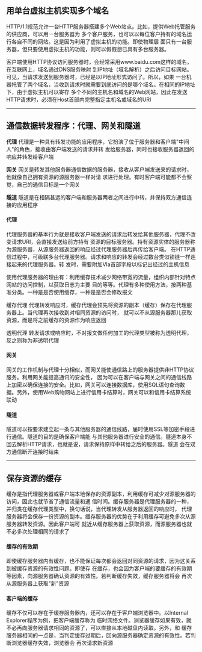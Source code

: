  ## 用单台虚拟主机实现多个域名
    
HTTP/1.1规范允许一台HTTP服务器搭建多个Web站点。比如，提供Web托管服务的供应商，可以用一台服务器为
多个客户服务，也可以以每位客户持有的域名运行各自不同的网站。这是因为利用了虚拟主机的功能。即使物理层
面只有一台服务器，但只要使用虚拟主机的功能，则可以假假想已具有多台服务器。
    
客户端使用HTTP协议访问服务器时，会经常采用www.baidu.com这样的域名，在互联网上，域名通过DNS服务映射
到IP地址（域名解析）之后访问目标网站。可见，当请求发送到服务器时，已经是以IP地址形式访问了。所以，如果
一台机器托管了两个域名，当收到请求时就需要到底访问的是哪个域名。在相同的IP地址下，由于虚拟主机可以寄存
多个不同的主机名和域名的Web网站，因此在发送HTTP请求时，必须在Host首部内完整指定主机名或域名的URI

---

 ## 通信数据转发程序：代理、网关和隧道
**代理**
代理是一种具有转发功能的应用程序，它扮演了位于服务器和客户端"中间人"的角色，接收由客户端发送的请求并转
发给服务器，同时也接收服务器返回的响应并转发给客户端
    
**网关**
网关是转发其他服务器通信数据的服务器，接收从客户端发送来的请求时，他就像自己拥有资源的源服务器一样对请
求进行处理。有时客户端可能都不会察觉，自己的通信目标是一个网关
    
**隧道**
隧道是在相隔甚远的客户端和服务器两者之间进行中转，并保持双方通信连接的应用程序
  #### 代理
代理服务器的基本行为就是接收客户端发送的请求后转发给其他服务器，代理不改变请求URI，会直接发送给前方持有
资源的目标服务器。持有资源实体的服务器称为源服务器，从源服务器返回的响应经过代理服务器后再传给客户端。
在HTTP通信过程中，可级联多台代理服务器。请求和响应的转发会经过数台类似锁链一样连接起来的代理服务器。转
发时，需要附加VIa首部字段以标记出经过的主机信息
    
使用代理服务器的理由有：利用缓存技术减少网络带宽的流量，组织内部针对特点网站的访问控制，以获取日志为主要
目的等等。代理有多种使用方法，按两种基准分类。一种是是否使用缓存，一种是是否会修改报文
    
缓存代理
代理转发响应时，缓存代理会预先将资源的副本（缓存）保存在代理服务器上。当代理再次接收到对相同资源的访问时，
就可以不从源服务器那儿获取资源，而是将之前缓存的资源作为响应返回
    
透明代理
转发请求或响应时，不对报文做任何加工的代理类型被称为透明代理，反之则称为非透明代理
    
  #### 网关
网关的工作机制与代理十分相似，而网关能使通信路上的服务器提供非HTTP协议服务。利用网关能提高通讯的安全性，
因为可以在客户端与网关之间的通信线路上加密以确保连接的安全。比如，网关可以连接数据库，使用SQL语句查询数
据。另外，使用Web购物网站上进行信用卡结算时，网关可以和信用卡结算系统联动
    
  #### 隧道
隧道可以按要求建立起一条与其他服务器的通信线路，届时使用SSL等加密手段进行通信。隧道的目的是确保客户端能
与其他服务器进行安全的通信。隧道本身不回去解析HTTP请求，也就是说，请求保持原样中转给之后的服务器。隧道
会在双方通信断开连接时结束

---  
    
 ## 保存资源的缓存
缓存是指代理服务器或客户端本地保存的资源副本，利用缓存可减少对源服务器的访问，因此也就节省了通信流量和通
信时间。缓存服务器是代理服务器的一种，并归类在缓存代理类型中，换句话说，当代理转发从服务器返回的响应时，
代理服务器将会保存一份资源的副本。缓存服务器的优势在于利用缓存可避免多次从源服务器转发资源。因此客户端可
就近从缓存服务器上获取资源，而源服务器也就不必多次处理相同的请求了
    
  #### 缓存的有效期
即使缓存服务器内有缓存，也不能保证每次都会返回对同资源的请求，因为这关系到被缓存资源的有效性问题。即使存
在缓存，也会因为客户端的要缓存的有效期等因素，向源服务器确认资源的有效性。若判断缓存失效，缓存服务器将会
再次从源服务器上获取"新"资源
    
  #### 客户端的缓存
缓存不仅可以存在于缓存服务器内，还可以存在于客户端浏览器中。以Internal Explorer程序为例，把客户端缓存称为
临时网络文件。浏览器缓存如果有效，就不必再向服务器请求相同的资源了，可以直接从本地磁盘内读取。另外，和
缓存服务器相同的一点是，当判定缓存过期后，回向源服务器确定资源的有效性。若判断浏览器缓存失效，浏览器会
再次请求新资源

